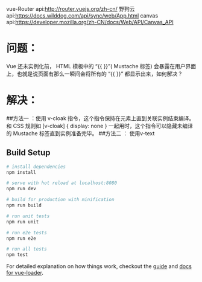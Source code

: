  vue-Router api:http://router.vuejs.org/zh-cn/
 野狗云 api:https://docs.wilddog.com/api/sync/web/App.html
 canvas api:https://developer.mozilla.org/zh-CN/docs/Web/API/Canvas_API

# 问题：
  Vue 还未实例化前， HTML 模板中的 “{{ }}”( Mustache 标签) 会暴露在用户界面上，也就是说页面有那么一瞬间会将所有的 “{{ }}” 都显示出来，如何解决？

# 解决：
  ##方法一 ：使用 v-cloak 指令，这个指令保持在元素上直到关联实例结束编译。和 CSS 规则如 [v-cloak] { display: none } 一起用时，这个指令可以隐藏未编译的 Mustache 标签直到实例准备完毕。
  ##方法二 ： 使用v-text

## Build Setup

``` bash
# install dependencies
npm install

# serve with hot reload at localhost:8080
npm run dev

# build for production with minification
npm run build

# run unit tests
npm run unit

# run e2e tests
npm run e2e

# run all tests
npm test
```

For detailed explanation on how things work, checkout the [guide](http://vuejs-templates.github.io/webpack/) and [docs for vue-loader](http://vuejs.github.io/vue-loader).
